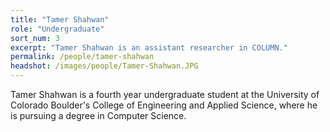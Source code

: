 ```yaml
---
title: "Tamer Shahwan"
role: "Undergraduate"
sort_num: 3
excerpt: "Tamer Shahwan is an assistant researcher in COLUMN."
permalink: /people/tamer-shahwan
headshot: /images/people/Tamer-Shahwan.JPG
---
```


Tamer Shahwan is a fourth year undergraduate student at the University of Colorado Boulder's College of Engineering and Applied Science, where he is pursuing a degree in Computer Science.
